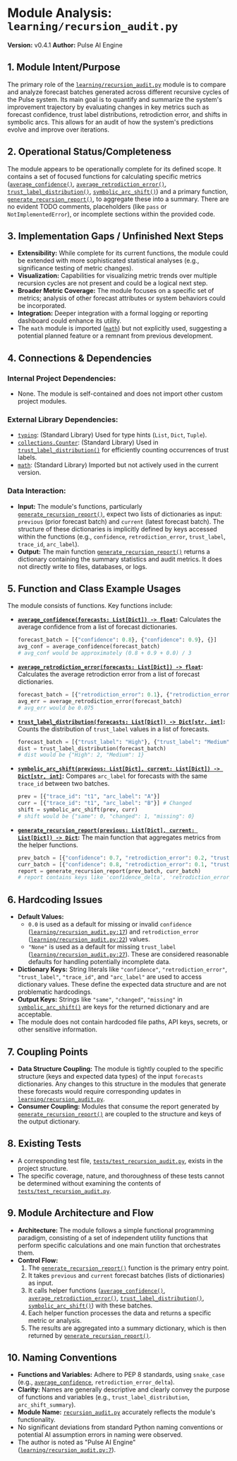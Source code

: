 # Module Analysis: `learning/recursion_audit.py`

**Version:** v0.4.1
**Author:** Pulse AI Engine

## 1. Module Intent/Purpose

The primary role of the [`learning/recursion_audit.py`](learning/recursion_audit.py:1) module is to compare and analyze forecast batches generated across different recursive cycles of the Pulse system. Its main goal is to quantify and summarize the system's improvement trajectory by evaluating changes in key metrics such as forecast confidence, trust label distributions, retrodiction error, and shifts in symbolic arcs. This allows for an audit of how the system's predictions evolve and improve over iterations.

## 2. Operational Status/Completeness

The module appears to be operationally complete for its defined scope. It contains a set of focused functions for calculating specific metrics ([`average_confidence()`](learning/recursion_audit.py:16), [`average_retrodiction_error()`](learning/recursion_audit.py:21), [`trust_label_distribution()`](learning/recursion_audit.py:26), [`symbolic_arc_shift()`](learning/recursion_audit.py:31)) and a primary function, [`generate_recursion_report()`](learning/recursion_audit.py:50), to aggregate these into a summary. There are no evident TODO comments, placeholders (like `pass` or `NotImplementedError`), or incomplete sections within the provided code.

## 3. Implementation Gaps / Unfinished Next Steps

*   **Extensibility:** While complete for its current functions, the module could be extended with more sophisticated statistical analyses (e.g., significance testing of metric changes).
*   **Visualization:** Capabilities for visualizing metric trends over multiple recursion cycles are not present and could be a logical next step.
*   **Broader Metric Coverage:** The module focuses on a specific set of metrics; analysis of other forecast attributes or system behaviors could be incorporated.
*   **Integration:** Deeper integration with a formal logging or reporting dashboard could enhance its utility.
*   The `math` module is imported ([`math`](learning/recursion_audit.py:13)) but not explicitly used, suggesting a potential planned feature or a remnant from previous development.

## 4. Connections & Dependencies

### Internal Project Dependencies:
*   None. The module is self-contained and does not import other custom project modules.

### External Library Dependencies:
*   [`typing`](learning/recursion_audit.py:11): (Standard Library) Used for type hints (`List`, `Dict`, `Tuple`).
*   [`collections.Counter`](learning/recursion_audit.py:12): (Standard Library) Used in [`trust_label_distribution()`](learning/recursion_audit.py:26) for efficiently counting occurrences of trust labels.
*   [`math`](learning/recursion_audit.py:13): (Standard Library) Imported but not actively used in the current version.

### Data Interaction:
*   **Input:** The module's functions, particularly [`generate_recursion_report()`](learning/recursion_audit.py:50), expect two lists of dictionaries as input: `previous` (prior forecast batch) and `current` (latest forecast batch). The structure of these dictionaries is implicitly defined by keys accessed within the functions (e.g., `confidence`, `retrodiction_error`, `trust_label`, `trace_id`, `arc_label`).
*   **Output:** The main function [`generate_recursion_report()`](learning/recursion_audit.py:50) returns a dictionary containing the summary statistics and audit metrics. It does not directly write to files, databases, or logs.

## 5. Function and Class Example Usages

The module consists of functions. Key functions include:

*   **[`average_confidence(forecasts: List[Dict]) -> float`](learning/recursion_audit.py:16):**
    Calculates the average confidence from a list of forecast dictionaries.
    ```python
    forecast_batch = [{"confidence": 0.8}, {"confidence": 0.9}, {}]
    avg_conf = average_confidence(forecast_batch)
    # avg_conf would be approximately (0.8 + 0.9 + 0.0) / 3
    ```

*   **[`average_retrodiction_error(forecasts: List[Dict]) -> float`](learning/recursion_audit.py:21):**
    Calculates the average retrodiction error from a list of forecast dictionaries.
    ```python
    forecast_batch = [{"retrodiction_error": 0.1}, {"retrodiction_error": 0.05}]
    avg_err = average_retrodiction_error(forecast_batch)
    # avg_err would be 0.075
    ```

*   **[`trust_label_distribution(forecasts: List[Dict]) -> Dict[str, int]`](learning/recursion_audit.py:26):**
    Counts the distribution of `trust_label` values in a list of forecasts.
    ```python
    forecast_batch = [{"trust_label": "High"}, {"trust_label": "Medium"}, {"trust_label": "High"}]
    dist = trust_label_distribution(forecast_batch)
    # dist would be {"High": 2, "Medium": 1}
    ```

*   **[`symbolic_arc_shift(previous: List[Dict], current: List[Dict]) -> Dict[str, int]`](learning/recursion_audit.py:31):**
    Compares `arc_label` for forecasts with the same `trace_id` between two batches.
    ```python
    prev = [{"trace_id": "t1", "arc_label": "A"}]
    curr = [{"trace_id": "t1", "arc_label": "B"}] # Changed
    shift = symbolic_arc_shift(prev, curr)
    # shift would be {"same": 0, "changed": 1, "missing": 0}
    ```

*   **[`generate_recursion_report(previous: List[Dict], current: List[Dict]) -> Dict`](learning/recursion_audit.py:50):**
    The main function that aggregates metrics from the helper functions.
    ```python
    prev_batch = [{"confidence": 0.7, "retrodiction_error": 0.2, "trust_label": "Low", "trace_id": "t1", "arc_label": "X"}]
    curr_batch = [{"confidence": 0.8, "retrodiction_error": 0.1, "trust_label": "Medium", "trace_id": "t1", "arc_label": "Y"}]
    report = generate_recursion_report(prev_batch, curr_batch)
    # report contains keys like 'confidence_delta', 'retrodiction_error_delta', etc.
    ```

## 6. Hardcoding Issues

*   **Default Values:**
    *   `0.0` is used as a default for missing or invalid `confidence` ([`learning/recursion_audit.py:17`](learning/recursion_audit.py:17)) and `retrodiction_error` ([`learning/recursion_audit.py:22`](learning/recursion_audit.py:22)) values.
    *   `"None"` is used as a default for missing `trust_label` ([`learning/recursion_audit.py:27`](learning/recursion_audit.py:27)).
    These are considered reasonable defaults for handling potentially incomplete data.
*   **Dictionary Keys:** String literals like `"confidence"`, `"retrodiction_error"`, `"trust_label"`, `"trace_id"`, and `"arc_label"` are used to access dictionary values. These define the expected data structure and are not problematic hardcodings.
*   **Output Keys:** Strings like `"same"`, `"changed"`, `"missing"` in [`symbolic_arc_shift()`](learning/recursion_audit.py:36) are keys for the returned dictionary and are acceptable.
*   The module does not contain hardcoded file paths, API keys, secrets, or other sensitive information.

## 7. Coupling Points

*   **Data Structure Coupling:** The module is tightly coupled to the specific structure (keys and expected data types) of the input `forecasts` dictionaries. Any changes to this structure in the modules that generate these forecasts would require corresponding updates in [`learning/recursion_audit.py`](learning/recursion_audit.py:1).
*   **Consumer Coupling:** Modules that consume the report generated by [`generate_recursion_report()`](learning/recursion_audit.py:50) are coupled to the structure and keys of the output dictionary.

## 8. Existing Tests

*   A corresponding test file, [`tests/test_recursion_audit.py`](tests/test_recursion_audit.py:), exists in the project structure.
*   The specific coverage, nature, and thoroughness of these tests cannot be determined without examining the contents of [`tests/test_recursion_audit.py`](tests/test_recursion_audit.py:).

## 9. Module Architecture and Flow

*   **Architecture:** The module follows a simple functional programming paradigm, consisting of a set of independent utility functions that perform specific calculations and one main function that orchestrates them.
*   **Control Flow:**
    1.  The [`generate_recursion_report()`](learning/recursion_audit.py:50) function is the primary entry point.
    2.  It takes `previous` and `current` forecast batches (lists of dictionaries) as input.
    3.  It calls helper functions ([`average_confidence()`](learning/recursion_audit.py:16), [`average_retrodiction_error()`](learning/recursion_audit.py:21), [`trust_label_distribution()`](learning/recursion_audit.py:26), [`symbolic_arc_shift()`](learning/recursion_audit.py:31)) with these batches.
    4.  Each helper function processes the data and returns a specific metric or analysis.
    5.  The results are aggregated into a summary dictionary, which is then returned by [`generate_recursion_report()`](learning/recursion_audit.py:50).

## 10. Naming Conventions

*   **Functions and Variables:** Adhere to PEP 8 standards, using `snake_case` (e.g., [`average_confidence`](learning/recursion_audit.py:16), `retrodiction_error_delta`).
*   **Clarity:** Names are generally descriptive and clearly convey the purpose of functions and variables (e.g., `trust_label_distribution`, `arc_shift_summary`).
*   **Module Name:** [`recursion_audit.py`](learning/recursion_audit.py:1) accurately reflects the module's functionality.
*   No significant deviations from standard Python naming conventions or potential AI assumption errors in naming were observed.
*   The author is noted as "Pulse AI Engine" ([`learning/recursion_audit.py:7`](learning/recursion_audit.py:7)).
